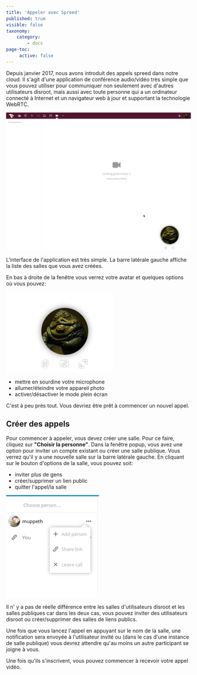 ```yaml
---
title: 'Appeler avec Spreed'
published: true
visible: false
taxonomy:
    category:
        - docs
page-toc:
     active: false
---
```


Depuis janvier 2017, nous avons introduit des appels spreed dans notre cloud. Il s'agit d'une application de conférence audio/vidéo très simple que vous pouvez utiliser pour communiquer non seulement avec d'autres utilisateurs disroot, mais aussi avec toute personne qui a un ordinateur connecté à Internet et un navigateur web à jour et supportant la technologie WebRTC.

![](en/spreed_main.png)


L'interface de l'application est très simple. La barre latérale gauche affiche la liste des salles que vous avez créées.

En bas à droite de la fenêtre vous verrez votre avatar et quelques options où vous pouvez:

![](en/spreed_bottom.png)

- mettre en sourdine votre microphone
- allumer/éteindre votre appareil photo
- activer/désactiver le mode plein écran

C'est à peu près tout. Vous devriez être prêt à commencer un nouvel appel.

## Créer des appels
Pour commencer à appeler, vous devez créer une salle. Pour ce faire, cliquez sur **"Choisir la personne"**. Dans la fenêtre popup, vous avez une option pour inviter un compte existant ou créer une salle publique.
Vous verrez qu'il y a une nouvelle salle sur la barre latérale gauche.
En cliquant sur le bouton d'options de la salle, vous pouvez soit:
- inviter plus de gens
- créer/supprimer un lien public
- quitter l'appel/la salle

![](en/spreed_create_calls1.png)

Il n' y a pas de réelle différence entre les salles d'utilisateurs disroot et les salles publiques car dans les deux cas, vous pouvez inviter des utilisateurs disroot ou créer/supprimer des salles de liens publics.

Une fois que vous lancez l'appel en appuyant sur le nom de la salle, une notification sera envoyée à l'utilisateur invité ou (dans le cas d'une instance de salle publique) vous devrez attendre qu'au moins un autre participant se joigne à vous.

Une fois qu'ils s'inscrivent, vous pouvez commencer à recevoir votre appel vidéo.
